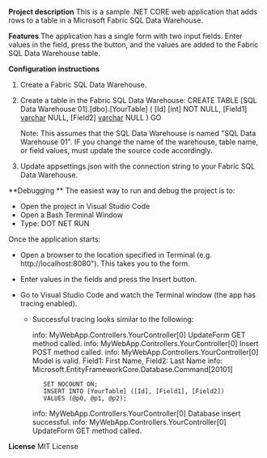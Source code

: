 **Project description**
This is a sample .NET CORE web application that adds rows to a table in a Microsoft Fabric SQL Data Warehouse.

**Features**
The application has a single form with two input fields. Enter values in the field, press the button, and the values are added to the Fabric SQL Data Warehouse table.

**Configuration instructions**
1. Create a Fabric SQL Data Warehouse.
2. Create a table in the Fabric SQL Data Warehouse:
    CREATE TABLE [SQL Data Warehouse 01].[dbo].[YourTable]
  (
  	[Id] [int]  NOT NULL,
  	[Field1] [varchar](100)  NULL,
  	[Field2] [varchar](100)  NULL
  )
  GO

   Note: This assumes that the SQL Data Warehouse is named "SQL Data Warehouse 01".
         IF you change the name of the warehouse, table name, or field values, must update the source code accordingly.
   
4. Update appsettings.json with the connection string to your Fabric SQL Data Warehouse.

**Debugging **
The easiest way to run and debug the project is to:
 - Open the project in Visual Studio Code
 - Open a Bash Terminal Window
 - Type: DOT NET RUN

Once the application starts:
 - Open a browser to the location specified in Terminal (e.g. http://localhost:8080"). This takes you to the form.
 - Enter values in the fields and press the Insert button.
 - Go to Visual Studio Code and watch the Terminal window (the app has tracing enabled).

   - Successful tracing looks similar to the following:

      info: MyWebApp.Controllers.YourController[0]
            UpdateForm GET method called.
      info: MyWebApp.Controllers.YourController[0]
            Insert POST method called.
      info: MyWebApp.Controllers.YourController[0]
            Model is valid. Field1: First Name, Field2: Last Name
      info: Microsoft.EntityFrameworkCore.Database.Command[20101]
      
            SET NOCOUNT ON;
            INSERT INTO [YourTable] ([Id], [Field1], [Field2])
            VALUES (@p0, @p1, @p2);
      info: MyWebApp.Controllers.YourController[0]
            Database insert successful.
      info: MyWebApp.Controllers.YourController[0]
            UpdateForm GET method called.

**License**
MIT License
